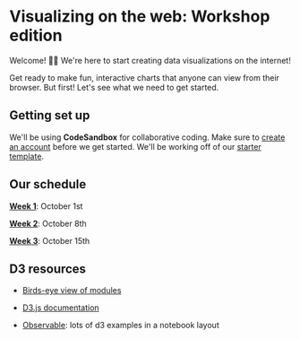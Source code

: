 # Visualizing on the web: Workshop edition

Welcome! 🙋‍♀️ We're here to start creating data visualizations on the internet!

Get ready to make fun, interactive charts that anyone can view from their browser. But first! Let's see what we need to get started.

## Getting set up

We'll be using **CodeSandbox** for collaborative coding. Make sure to [create an account](https://codesandbox.io/signin) before we get started. We'll be working off of our [starter template](https://codesandbox.io/s/d3-workshop-mnn9f?file=/index.html).


## Our schedule

[**Week 1**](./schedule/week1.md): October 1st

[**Week 2**](./schedule/week2.md): October 8th

[**Week 3**](./schedule/week3.md): October 15th


## D3 resources

- [Birds-eye view of modules](https://wattenberger.com/blog/d3)

- [D3.js documentation](https://github.com/d3/d3/wiki)

- [Observable](https://observablehq.com/@d3/gallery): lots of d3 examples in a notebook layout
